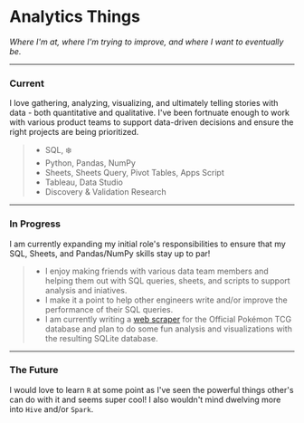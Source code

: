 # Analytics Things

_Where I'm at, where I'm trying to improve, and where I want to eventually be._

---

### Current

I love gathering, analyzing, visualizing, and ultimately telling stories with data - both quantitative and
qualitative. I've been fortnuate enough to work with various product teams to support data-driven decisions and ensure the right projects are being prioritized.

> - SQL, ❄️
> - Python, Pandas, NumPy
> - Sheets, Sheets Query, Pivot Tables, Apps Script
> - Tableau, Data Studio
> - Discovery & Validation Research

---

### In Progress

I am currently expanding my initial role's responsibilities to ensure that my SQL, Sheets, and Pandas/NumPy skills stay up to par!

> - I enjoy making friends with various data team members and helping them out with SQL queries, sheets, and scripts to support analysis and iniatives.
> - I make it a point to help other engineers write and/or improve the performance of their SQL queries.
> - I am currently writing a [web scraper](https://github.com/nwgreenl/poke-card-scraper) for the Official Pokémon TCG database and plan to do some fun analysis and visualizations with the resulting SQLite database.

---

### The Future

I would love to learn `R` at some point as I've seen the powerful things other's can do with it and seems super cool! I also wouldn't mind dwelving more into `Hive` and/or `Spark`.
